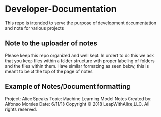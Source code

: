 # Developer-Documentation
This repo is intended to serve the purpose of development documentation and note for various projects

## Note to the uploader of notes
Please keep this repo organized and well kept. In ordert to do this we ask that you keep files within a folder structure with proper labeling of folders and the files within them. Have similar formatting as seen below, this is meant to be at the top of the page of notes

## Example of Notes/Document formatting

Project:  Alice Speaks
Topic:  Machine Learning Model Notes
Created by: Alfonso Morales
Date: 6/11/18
Copyright © 2018 LeapWithAlice,LLC. All rights reserved.


